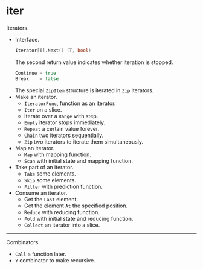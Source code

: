 # iter
Iterators.
- Interface.
  ```go
  Iterator[T].Next() (T, bool)
  ```
  The second return value indicates whether iteration is stopped.
  ```go
  Continue = true
  Break    = false
  ```
  The special `ZipItem` structure is iterated in `Zip` iterators.
- Make an iterator.
  - `IteratorFunc`, function as an iterator.
  - `Iter` on a slice.
  - Iterate over a `Range` with step.
  - `Empty` iterator stops immediately.
  - `Repeat` a certain value forever.
  - `Chain` two iterators sequentially.
  - `Zip` two iterators to iterate them simultaneously.
- Map an iterator.
  - `Map` with mapping function.
  - `Scan` with initial state and mapping function.
- Take part of an iterator.
  - `Take` some elements.
  - `Skip` some elements.
  - `Filter` with prediction function.
- Consume an iterator.
  - Get the `Last` element.
  - Get the element `At` the specified position.
  - `Reduce` with reducing function.
  - `Fold` with initial state and reducing function.
  - `Collect` an iterator into a slice.

---
Combinators.
- `Call` a function later.
- `Y` combinator to make recursive.
